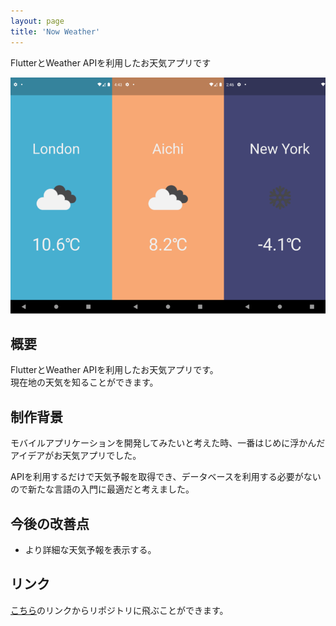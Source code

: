 ```yaml
---
layout: page
title: 'Now Weather'
---
```


FlutterとWeather APIを利用したお天気アプリです

<div align="center">
<img src="../images/works/now-weather/thumbnail.png" alt="Now Weather サムネイル">
</div>

## 概要

FlutterとWeather APIを利用したお天気アプリです。<br />
現在地の天気を知ることができます。

## 制作背景

モバイルアプリケーションを開発してみたいと考えた時、一番はじめに浮かんだアイデアがお天気アプリでした。

APIを利用するだけで天気予報を取得でき、データベースを利用する必要がないので新たな言語の入門に最適だと考えました。

## 今後の改善点

- より詳細な天気予報を表示する。

## リンク

[こちら](https://github.com/nakamura0907/now-weather)のリンクからリポジトリに飛ぶことができます。
